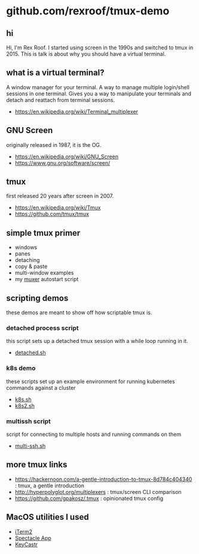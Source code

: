 # github.com/rexroof/tmux-demo

## hi
Hi, I'm Rex Roof.  I started using screen in the 1990s and switched to tmux in 2015. 
This is talk is about why you should have a virtual terminal.

## what is a virtual terminal?
A window manager for your terminal.  A way to manage multiple login/shell sessions in one terminal.  Gives you a way to manipulate your terminals and detach and reattach from terminal sessions. 

- <https://en.wikipedia.org/wiki/Terminal_multiplexer>

## GNU Screen
originally released in 1987, it is the OG.  

- <https://en.wikipedia.org/wiki/GNU_Screen>
- <https://www.gnu.org/software/screen/>

## tmux
first released 20 years after screen in 2007.

- <https://en.wikipedia.org/wiki/Tmux>
- <https://github.com/tmux/tmux>

## simple tmux primer

- windows
- panes
- detaching
- copy & paste
- multi-window examples
- my [muxer](/muxer) autostart script

## scripting demos
these demos are meant to show off how scriptable tmux is.

### detached process script
this script sets up a detached tmux session with a while loop running in it.

- [detached.sh](/detached.sh)

### k8s demo
these scripts set up an example environment for running kubernetes commands against a cluster

- [k8s.sh](/k8s.sh)
- [k8s2.sh](/k8s2.sh)

### multissh script
script for connecting to multiple hosts and running commands on them

- [multi-ssh.sh](/multi-ssh.sh)

## more tmux links

- <https://hackernoon.com/a-gentle-introduction-to-tmux-8d784c404340> : tmux, a gentle introduction
- <http://hyperpolyglot.org/multiplexers> : tmux/screen CLI comparison
- <https://github.com/gpakosz/.tmux> : opinionated tmux config

## MacOS utilities I used

- [iTerm2](https://www.iterm2.com/)
- [Spectacle App](https://www.spectacleapp.com/)
- [KeyCastr](https://github.com/keycastr/keycastr)
